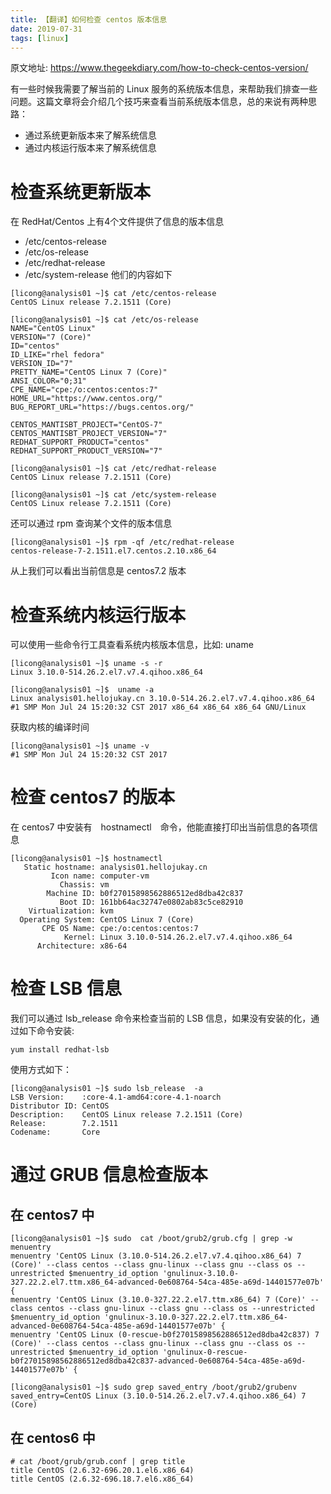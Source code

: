 ```yaml
---
title: 【翻译】如何检查 centos 版本信息
date: 2019-07-31
tags: [linux]
---
```

原文地址: https://www.thegeekdiary.com/how-to-check-centos-version/

有一些时候我需要了解当前的 Linux 服务的系统版本信息，来帮助我们排查一些问题。这篇文章将会介绍几个技巧来查看当前系统版本信息，总的来说有两种思路：
* 通过系统更新版本来了解系统信息
* 通过内核运行版本来了解系统信息

# 检查系统更新版本
在 RedHat/Centos 上有4个文件提供了信息的版本信息
* /etc/centos-release
* /etc/os-release
* /etc/redhat-release
* /etc/system-release
他们的内容如下
```shell
[licong@analysis01 ~]$ cat /etc/centos-release
CentOS Linux release 7.2.1511 (Core)
```
```shell
[licong@analysis01 ~]$ cat /etc/os-release
NAME="CentOS Linux"
VERSION="7 (Core)"
ID="centos"
ID_LIKE="rhel fedora"
VERSION_ID="7"
PRETTY_NAME="CentOS Linux 7 (Core)"
ANSI_COLOR="0;31"
CPE_NAME="cpe:/o:centos:centos:7"
HOME_URL="https://www.centos.org/"
BUG_REPORT_URL="https://bugs.centos.org/"

CENTOS_MANTISBT_PROJECT="CentOS-7"
CENTOS_MANTISBT_PROJECT_VERSION="7"
REDHAT_SUPPORT_PRODUCT="centos"
REDHAT_SUPPORT_PRODUCT_VERSION="7"
```
```shell
[licong@analysis01 ~]$ cat /etc/redhat-release
CentOS Linux release 7.2.1511 (Core) 
```
```shell
[licong@analysis01 ~]$ cat /etc/system-release
CentOS Linux release 7.2.1511 (Core) 
```
还可以通过 rpm 查询某个文件的版本信息
```shell
[licong@analysis01 ~]$ rpm -qf /etc/redhat-release
centos-release-7-2.1511.el7.centos.2.10.x86_64
```
从上我们可以看出当前信息是 centos7.2 版本

# 检查系统内核运行版本
可以使用一些命令行工具查看系统内核版本信息，比如: uname
```shell
[licong@analysis01 ~]$ uname -s -r
Linux 3.10.0-514.26.2.el7.v7.4.qihoo.x86_64
```
```shell
[licong@analysis01 ~]$  uname -a
Linux analysis01.hellojukay.cn 3.10.0-514.26.2.el7.v7.4.qihoo.x86_64 #1 SMP Mon Jul 24 15:20:32 CST 2017 x86_64 x86_64 x86_64 GNU/Linux
```
获取内核的编译时间
```shel
[licong@analysis01 ~]$ uname -v
#1 SMP Mon Jul 24 15:20:32 CST 2017
```

# 检查 centos7 的版本
在 centos7 中安装有　hostnamectl　命令，他能直接打印出当前信息的各项信息
```shell
[licong@analysis01 ~]$ hostnamectl
   Static hostname: analysis01.hellojukay.cn
         Icon name: computer-vm
           Chassis: vm
        Machine ID: b0f27015898562886512ed8dba42c837
           Boot ID: 161bb64ac32747e0802ab83c5ce82910
    Virtualization: kvm
  Operating System: CentOS Linux 7 (Core)
       CPE OS Name: cpe:/o:centos:centos:7
            Kernel: Linux 3.10.0-514.26.2.el7.v7.4.qihoo.x86_64
      Architecture: x86-64
```

# 检查 LSB 信息
我们可以通过 lsb_release 命令来检查当前的 LSB 信息，如果没有安装的化，通过如下命令安装:
```shell
yum install redhat-lsb
```
使用方式如下：
```shell
[licong@analysis01 ~]$ sudo lsb_release  -a
LSB Version:    :core-4.1-amd64:core-4.1-noarch
Distributor ID: CentOS
Description:    CentOS Linux release 7.2.1511 (Core) 
Release:        7.2.1511
Codename:       Core
```

# 通过 GRUB 信息检查版本
## 在 centos7 中
```shell
[licong@analysis01 ~]$ sudo  cat /boot/grub2/grub.cfg | grep -w menuentry
menuentry 'CentOS Linux (3.10.0-514.26.2.el7.v7.4.qihoo.x86_64) 7 (Core)' --class centos --class gnu-linux --class gnu --class os --unrestricted $menuentry_id_option 'gnulinux-3.10.0-327.22.2.el7.ttm.x86_64-advanced-0e608764-54ca-485e-a69d-14401577e07b' {
menuentry 'CentOS Linux (3.10.0-327.22.2.el7.ttm.x86_64) 7 (Core)' --class centos --class gnu-linux --class gnu --class os --unrestricted $menuentry_id_option 'gnulinux-3.10.0-327.22.2.el7.ttm.x86_64-advanced-0e608764-54ca-485e-a69d-14401577e07b' {
menuentry 'CentOS Linux (0-rescue-b0f27015898562886512ed8dba42c837) 7 (Core)' --class centos --class gnu-linux --class gnu --class os --unrestricted $menuentry_id_option 'gnulinux-0-rescue-b0f27015898562886512ed8dba42c837-advanced-0e608764-54ca-485e-a69d-14401577e07b' {
```
```shell
[licong@analysis01 ~]$ sudo grep saved_entry /boot/grub2/grubenv
saved_entry=CentOS Linux (3.10.0-514.26.2.el7.v7.4.qihoo.x86_64) 7 (Core)
```

## 在 centos6 中
```shell
# cat /boot/grub/grub.conf | grep title
title CentOS (2.6.32-696.20.1.el6.x86_64)
title CentOS (2.6.32-696.18.7.el6.x86_64)
```